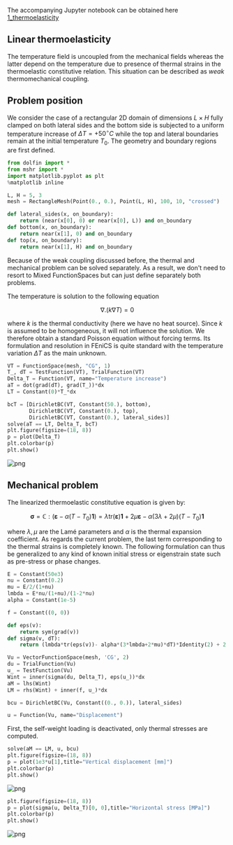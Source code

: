 The accompanying Jupyter notebook can be obtained here [1_thermoelasticity](../../../../../src/day-5/tutorials/1_thermoelasticity.ipynb)

## Linear thermoelasticity

The temperature field is uncoupled from the mechanical fields whereas the latter depend on the temperature due to presence of thermal strains in the thermoelastic constitutive relation. This situation can be described as *weak* thermomechanical coupling.
 

## Problem position

We consider the case of a rectangular 2D domain of dimensions $L\times H$ fully clamped on both lateral sides and the bottom side is subjected to a uniform temperature increase of $\Delta T = +50^{\circ}C$ while the top and lateral boundaries remain at the initial temperature $T_0$. The geometry and boundary regions are first defined.


```python
from dolfin import *
from mshr import *
import matplotlib.pyplot as plt
%matplotlib inline

L, H = 5, 3
mesh = RectangleMesh(Point(0., 0.), Point(L, H), 100, 10, "crossed")

def lateral_sides(x, on_boundary):
    return (near(x[0], 0) or near(x[0], L)) and on_boundary
def bottom(x, on_boundary):
    return near(x[1], 0) and on_boundary
def top(x, on_boundary):
    return near(x[1], H) and on_boundary
```

Because of the weak coupling discussed before, the thermal and mechanical problem can be solved separately. As a result, we don't need to resort to Mixed FunctionSpaces but can just define separately both problems.


The temperature is solution to the following equation

$$\nabla .(k\nabla T) = 0$$

where $k$ is the thermal conductivity (here we have no heat source). Since $k$ is assumed to be homogeneous, it will not influence the solution. We therefore obtain a standard Poisson equation without forcing terms. Its formulation and resolution in FEniCS is quite standard with the temperature variation $\Delta T$ as the main unknown.



```python
VT = FunctionSpace(mesh, "CG", 1)
T_, dT = TestFunction(VT), TrialFunction(VT)
Delta_T = Function(VT, name="Temperature increase")
aT = dot(grad(dT), grad(T_))*dx
LT = Constant(0)*T_*dx

bcT = [DirichletBC(VT, Constant(50.), bottom), 
       DirichletBC(VT, Constant(0.), top),
       DirichletBC(VT, Constant(0.), lateral_sides)]
solve(aT == LT, Delta_T, bcT)
plt.figure(figsize=(18, 8))
p = plot(Delta_T)
plt.colorbar(p)
plt.show()
```


    
![png](1_thermoelasticity_files/1_thermoelasticity_3_0.png)
    


## Mechanical problem

The linearized thermoelastic constitutive equation is given by:

$$\begin{equation}
\boldsymbol{\sigma} = \mathbb{C}:(\boldsymbol{\varepsilon}-\alpha(T-T_0)\boldsymbol{1}) = \lambda\text{tr}(\boldsymbol{\varepsilon})\boldsymbol{1}+2\mu\boldsymbol{\varepsilon} -\alpha(3\lambda+2\mu)(T-T_0)\boldsymbol{1} 
\end{equation}$$

where $\lambda,\mu$ are the Lamé parameters and $\alpha$ is the thermal expansion coefficient. As regards the current problem, the last term corresponding to the thermal strains is completely known. The following formulation can thus be generalized to any kind of known initial stress or eigenstrain state such as pre-stress or phase changes.


```python
E = Constant(50e3)
nu = Constant(0.2)
mu = E/2/(1+nu)
lmbda = E*nu/(1+nu)/(1-2*nu)
alpha = Constant(1e-5)

f = Constant((0, 0))

def eps(v):
    return sym(grad(v))
def sigma(v, dT):
    return (lmbda*tr(eps(v))- alpha*(3*lmbda+2*mu)*dT)*Identity(2) + 2.0*mu*eps(v)

Vu = VectorFunctionSpace(mesh, 'CG', 2)
du = TrialFunction(Vu)
u_ = TestFunction(Vu)
Wint = inner(sigma(du, Delta_T), eps(u_))*dx
aM = lhs(Wint)
LM = rhs(Wint) + inner(f, u_)*dx

bcu = DirichletBC(Vu, Constant((0., 0.)), lateral_sides)

u = Function(Vu, name="Displacement")
```

First, the self-weight loading is deactivated, only thermal stresses are computed.


```python
solve(aM == LM, u, bcu)
plt.figure(figsize=(18, 8))
p = plot(1e3*u[1],title="Vertical displacement [mm]")
plt.colorbar(p)
plt.show()
```


    
![png](1_thermoelasticity_files/1_thermoelasticity_8_0.png)
    



```python
plt.figure(figsize=(18, 8))
p = plot(sigma(u, Delta_T)[0, 0],title="Horizontal stress [MPa]")
plt.colorbar(p)
plt.show()
```


    
![png](1_thermoelasticity_files/1_thermoelasticity_9_0.png)
    



```python

```


```python

```
